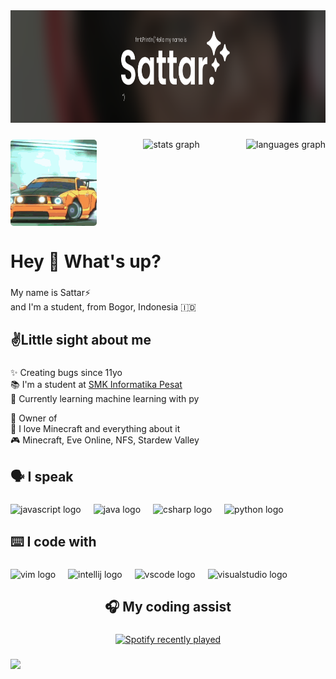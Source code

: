 <div align="center">
  <img height="180" src="/aboutme/shaaa.png"  />
</div>

###

<div align="center" style="display: flex; justify-content: space-between;">
<img style="margin-top: 1px; border-radius: 5px;" height="138" src="/aboutme/cars.gif"/>
  <img src="https://github-readme-stats.vercel.app/api?username=SattrFev&show_icons=true&theme=ambient_gradient" height="140" alt="stats graph"/>
  <img src="https://github-readme-stats.vercel.app/api/top-langs/?username=SattrFev&theme=dark&show_icons=true&hide_border=true&layout=compact" height="140" alt="languages graph"  />
 </div>
  
###

<h1 align="left">Hey 👋 What's up?</h1>

###

<p align="left">My name is Sattar⚡<br>and I'm a student, from Bogor, Indonesia 🇮🇩</p>

###

<h2 align="left">✌️Little sight about me</h2>

###

<div>
        <p align="left">
        ✨ Creating bugs since 11yo<br>
        📚 I'm a student at <a href="https://smkpesat.sch.id/" target="_blank" rel="noopener noreferrer">SMK Informatika Pesat</a><br>
        🎯 Currently learning machine learning with py
        </p>
        <p align="left">🎫 Owner of </a><br>
        🎲 I love Minecraft and everything about it<br>
        🎮 Minecraft, Eve Online, NFS, Stardew Valley
        </p>
<!--         <a href="https://github.com/SattrFev"> Pixle Networks -->

</div>

###

<h2 align="left">🗣 I speak️</h2>

###

<div align="left">
  <img src="https://cdn.jsdelivr.net/gh/devicons/devicon/icons/javascript/javascript-original.svg" height="40" alt="javascript logo"  />
  <img width="12" />
  <img src="https://cdn.jsdelivr.net/gh/devicons/devicon/icons/java/java-original.svg" height="40" alt="java logo"  />
  <img width="12" />
  <img src="https://cdn.jsdelivr.net/gh/devicons/devicon/icons/csharp/csharp-original.svg" height="40" alt="csharp logo"  />
  <img width="12" />
  <img src="https://cdn.jsdelivr.net/gh/devicons/devicon/icons/python/python-original.svg" height="40" alt="python logo"  />
</div>

###

<h2 align="left">⌨️ I code with</h2>

###

<div align="left">
  <img src="https://cdn.jsdelivr.net/gh/devicons/devicon/icons/vim/vim-original.svg" height="40" alt="vim logo"  />
  <img width="12" />
  <img src="https://cdn.jsdelivr.net/gh/devicons/devicon/icons/intellij/intellij-original.svg" height="40" alt="intellij logo"  />
  <img width="12" />
  <img src="https://cdn.jsdelivr.net/gh/devicons/devicon/icons/vscode/vscode-original.svg" height="40" alt="vscode logo"  />
  <img width="12" />
  <img src="https://cdn.jsdelivr.net/gh/devicons/devicon/icons/visualstudio/visualstudio-plain.svg" height="40" alt="visualstudio logo"  />
</div>

###

<h2 align="center">🎧 My coding assist</h2>

###

<div align="center">
  <a href="https://open.spotify.com/user/cw4utmm9fok8bjujngfbpgo5e">
    <img src="https://spotify-recently-played-readme.vercel.app/api?user=cw4utmm9fok8bjujngfbpgo5e&count=5" alt="Spotify recently played" width="45%"/>
  </a>
</div>

###

![](https://komarev.com/ghpvc/?username=SattrFev&color=ff69b4&style=flat-square&label=Visitor)

<!-- kaubermasalahjiwaakupunradagila -->
